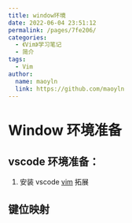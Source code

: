 ```yaml
---
title: window环境
date: 2022-06-04 23:51:12
permalink: /pages/7fe206/
categories:
  - 《Vim》学习笔记
  - 简介
tags:
  - Vim
author:
  name: maoyln
  link: https://github.com/maoyln
---
```


# Window 环境准备

## vscode 环境准备：
  1. 安装 vscode [vim](https://marketplace.visualstudio.com/items?itemName=vscodevim.vim) 拓展

## 键位映射
